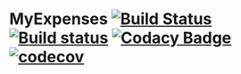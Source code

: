 # MyExpenses [![Build Status](https://travis-ci.com/lfmachadodasilva/myexpenses-backend.svg?branch=master)](https://travis-ci.com/lfmachadodasilva/myexpenses-backend) [![Build status](https://ci.appveyor.com/api/projects/status/qelwk218xrn3m3ni/branch/master?svg=true)](https://ci.appveyor.com/project/lfmachadodasilva/myexpenses-backend/branch/master) [![Codacy Badge](https://api.codacy.com/project/badge/Grade/06a721b99cc043978c117751139d1cf6)](https://www.codacy.com/app/lfmachadodasilva/myexpenses-backend?utm_source=github.com&amp;utm_medium=referral&amp;utm_content=lfmachadodasilva/myexpenses-backend&amp;utm_campaign=Badge_Grade) [![codecov](https://codecov.io/gh/lfmachadodasilva/myexpenses-backend/branch/master/graph/badge.svg)](https://codecov.io/gh/lfmachadodasilva/myexpenses-backend)
